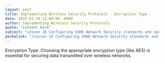 ```yaml
---
layout: post
title: Implementing Wireless Security Protocols - Encryption Type
date: 2025-01-10 12:00:00 -0000
author: Implementing Wireless Security Protocols
quote: "content here"
subject: "Lesson 16 Configuring SOHO Network Security standards and specifications"
permalink: "/Lesson 16 Configuring SOHO Network Security standards and specifications/Implementing Wireless Security Protocols/Implementing Wireless Security Protocols - Encryption Type"
---
```


Encryption Type: Choosing the appropriate encryption type (like AES) is essential for securing data transmitted over wireless networks.
